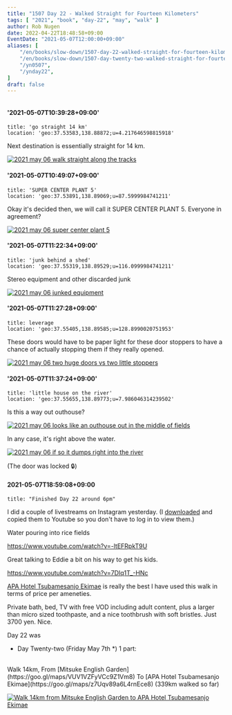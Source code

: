 ```yaml
---
title: "1507 Day 22 - Walked Straight for Fourteen Kilometers"
tags: [ "2021", "book", "day-22", "may", "walk" ]
author: Rob Nugen
date: 2022-04-22T18:48:58+09:00
EventDate: "2021-05-07T12:00:00+09:00"
aliases: [
    "/en/books/slow-down/1507-day-22-walked-straight-for-fourteen-kilometers",
    "/en/books/slow-down/1507-day-twenty-two-walked-straight-for-fourteen-kilometers",
    "/yn0507",
    "/ynday22",
]
draft: false
---
```


<img
src="https://b.robnugen.com/quests/walk-to-niigata/2021/route_plans/2021_mar_22_takebanaya_to_apa_hotel_tsubamesanjo.png"
alt=""
class="title" />

#### '2021-05-07T10:39:28+09:00'

    title: 'go straight 14 km'
    location: 'geo:37.53583,138.88872;u=4.217646598815918'



Next destination is essentially straight for 14 km.

[![2021 may 06 walk straight along the tracks](//b.robnugen.com/quests/walk-to-niigata/2021/en_route/day-22/thumbs/2021_may_06_walk_straight_along_the_tracks.jpeg)](//b.robnugen.com/quests/walk-to-niigata/2021/en_route/day-22/2021_may_06_walk_straight_along_the_tracks.jpeg)          

#### '2021-05-07T10:49:07+09:00'

    title: 'SUPER CENTER PLANT 5'
    location: 'geo:37.53891,138.89069;u=87.5999984741211'


Okay it's decided then, we will call it SUPER CENTER PLANT 5. Everyone in agreement?   

[![2021 may 06 super center plant 5](//b.robnugen.com/quests/walk-to-niigata/2021/en_route/day-22/thumbs/2021_may_06_super_center_plant_5.jpeg)](//b.robnugen.com/quests/walk-to-niigata/2021/en_route/day-22/2021_may_06_super_center_plant_5.jpeg)          

#### '2021-05-07T11:22:34+09:00'

    title: 'junk behind a shed'
    location: 'geo:37.55319,138.89529;u=116.0999984741211'



Stereo equipment and other discarded junk

[![2021 may 06 junked equipment](//b.robnugen.com/quests/walk-to-niigata/2021/en_route/day-22/thumbs/2021_may_06_junked_equipment.jpeg)](//b.robnugen.com/quests/walk-to-niigata/2021/en_route/day-22/2021_may_06_junked_equipment.jpeg)          

#### '2021-05-07T11:27:28+09:00'

    title: leverage
    location: 'geo:37.55405,138.89585;u=128.8990020751953'



These doors would have to be paper light for these door stoppers to
have a chance of actually stopping them if they really opened.

[![2021 may 06 two huge doors vs two little stoppers](//b.robnugen.com/quests/walk-to-niigata/2021/en_route/day-22/thumbs/2021_may_06_two_huge_doors_vs_two_little_stoppers.jpeg)](//b.robnugen.com/quests/walk-to-niigata/2021/en_route/day-22/2021_may_06_two_huge_doors_vs_two_little_stoppers.jpeg)          

#### '2021-05-07T11:37:24+09:00'

    title: 'little house on the river'
    location: 'geo:37.55655,138.89773;u=7.986046314239502'



Is this a way out outhouse?

[![2021 may 06 looks like an outhouse out in the middle of fields](//b.robnugen.com/quests/walk-to-niigata/2021/en_route/day-22/thumbs/2021_may_06_looks_like_an_outhouse_out_in_the_middle_of_fields.jpeg)](//b.robnugen.com/quests/walk-to-niigata/2021/en_route/day-22/2021_may_06_looks_like_an_outhouse_out_in_the_middle_of_fields.jpeg)

In any case, it's right above the water.

[![2021 may 06 if so it dumps right into the river](//b.robnugen.com/quests/walk-to-niigata/2021/en_route/day-22/thumbs/2021_may_06_if_so_it_dumps_right_into_the_river.jpeg)](//b.robnugen.com/quests/walk-to-niigata/2021/en_route/day-22/2021_may_06_if_so_it_dumps_right_into_the_river.jpeg)

(The door was locked 🔒)


#### 2021-05-07T18:59:08+09:00

    title: "Finished Day 22 around 6pm"


I did a couple of livestreams on Instagram yesterday.  (I
[downloaded](https://ingramer.com/downloader/instagram/video/) and
copied them to Youtube so you don't have to log in to view them.)

Water pouring into rice fields

https://www.youtube.com/watch?v=-ltEFRpkT9U

Great talking to Eddie a bit on his way to get his kids.

https://www.youtube.com/watch?v=7DIq1T_-HNc


[APA Hotel Tsubamesanjo
Ekimae](https://www.apahotel.com/en/hotel/kousinetsu/tsubamesanjo-ekimae/)
is really the best I have used this walk in terms of price per
ameneties.

Private bath, bed, TV with free VOD including adult content, plus a
larger than micro sized toothpaste, and a nice toothbrush with soft
bristles.  Just 3700 yen.  Nice.

Day 22 was

<div class="walk-segment">

* Day <span class="day_source">Twenty-two</span>
(<span class="day_date">Friday May 7th</span> *)
1 part:
<br>
Walk <span class="km_source">14</span>km,
From [Mitsuke English Garden](https://goo.gl/maps/VUV1VZFyVCc9Z1Vm8)
To [APA Hotel Tsubamesanjo Ekimae](https://goo.gl/maps/z7Uqv89a6L4rnEce8)
(<span class="km_total">339</span>km walked so far)

[![Walk 14km from Mitsuke English Garden to APA Hotel Tsubamesanjo Ekimae](//b.robnugen.com/quests/walk-to-niigata/2021/route_plans/thumbs/2021_mar_22_takebanaya_to_apa_hotel_tsubamesanjo.png)](https://goo.gl/maps/hiCVrkZTt6BnnG2CA)

</div>
